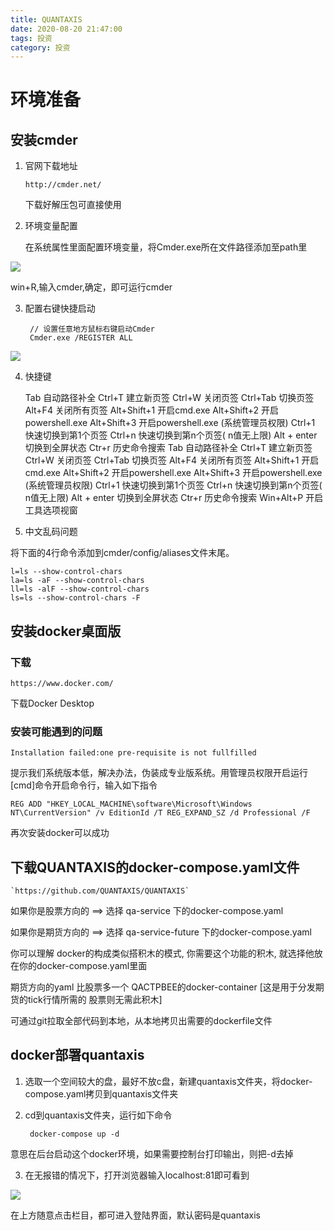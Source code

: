 ```yaml
---
title: QUANTAXIS
date: 2020-08-20 21:47:00
tags: 投资
category: 投资
---
```


# 环境准备

## 安装cmder

1. 官网下载地址
	
	`http://cmder.net/`

	下载好解压包可直接使用

2. 环境变量配置

	在系统属性里面配置环境变量，将Cmder.exe所在文件路径添加至path里

![](1.webp)

win+R,输入cmder,确定，即可运行cmder

3. 配置右键快捷启动

	    // 设置任意地方鼠标右键启动Cmder
		Cmder.exe /REGISTER ALL

![](2.webp)

4. 快捷键

    Tab       自动路径补全
	Ctrl+T    建立新页签
	Ctrl+W    关闭页签
	Ctrl+Tab  切换页签
	Alt+F4    关闭所有页签
	Alt+Shift+1 开启cmd.exe
	Alt+Shift+2 开启powershell.exe
	Alt+Shift+3 开启powershell.exe (系统管理员权限)
	Ctrl+1      快速切换到第1个页签
	Ctrl+n      快速切换到第n个页签( n值无上限)
	Alt + enter 切换到全屏状态
	Ctr+r       历史命令搜索
	Tab         自动路径补全
	Ctrl+T      建立新页签
	Ctrl+W      关闭页签
	Ctrl+Tab    切换页签
	Alt+F4      关闭所有页签
	Alt+Shift+1 开启cmd.exe
	Alt+Shift+2 开启powershell.exe
	Alt+Shift+3 开启powershell.exe (系统管理员权限)
	Ctrl+1      快速切换到第1个页签
	Ctrl+n      快速切换到第n个页签( n值无上限)
	Alt + enter 切换到全屏状态
	Ctr+r       历史命令搜索
	Win+Alt+P   开启工具选项视窗

5. 中文乱码问题

将下面的4行命令添加到cmder/config/aliases文件末尾。

    l=ls --show-control-chars 
	la=ls -aF --show-control-chars 
	ll=ls -alF --show-control-chars 
	ls=ls --show-control-chars -F

## 安装docker桌面版

### 下载

    https://www.docker.com/

下载Docker Desktop

### 安装可能遇到的问题

    Installation failed:one pre-requisite is not fullfilled

提示我们系统版本低，解决办法，伪装成专业版系统。用管理员权限开启运行[cmd]命令开启命令行，输入如下指令

    REG ADD "HKEY_LOCAL_MACHINE\software\Microsoft\Windows NT\CurrentVersion" /v EditionId /T REG_EXPAND_SZ /d Professional /F

再次安装docker可以成功

## 下载QUANTAXIS的docker-compose.yaml文件

    `https://github.com/QUANTAXIS/QUANTAXIS`

如果你是股票方向的 ==>  选择 qa-service 下的docker-compose.yaml

如果你是期货方向的 ==> 选择 qa-service-future 下的docker-compose.yaml

你可以理解 docker的构成类似搭积木的模式,  你需要这个功能的积木, 就选择他放在你的docker-compose.yaml里面

期货方向的yaml 比股票多一个  QACTPBEE的docker-container  [这是用于分发期货的tick行情所需的 股票则无需此积木]

可通过git拉取全部代码到本地，从本地拷贝出需要的dockerfile文件

## docker部署quantaxis

1. 选取一个空间较大的盘，最好不放c盘，新建quantaxis文件夹，将docker-compose.yaml拷贝到quantaxis文件夹
2. cd到quantaxis文件夹，运行如下命令

		docker-compose up -d

意思在后台启动这个docker环境，如果需要控制台打印输出，则把-d去掉

3. 在无报错的情况下，打开浏览器输入localhost:81即可看到

![](3.jpg)

在上方随意点击栏目，都可进入登陆界面，默认密码是quantaxis



